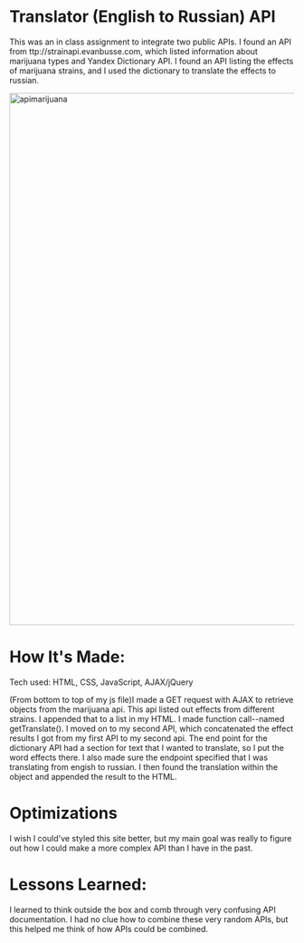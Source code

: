 # Translator (English to Russian) API
This was an in class assignment to integrate two public APIs. I found an API from ttp://strainapi.evanbusse.com, which listed information about marijuana types and Yandex Dictionary API. I found an API listing the effects of marijuana strains, and I used the dictionary to translate the effects to russian.

<img width="940" alt="apimarijuana" src="https://user-images.githubusercontent.com/22990146/37007295-9ce3e260-20aa-11e8-8832-bb0ab7b20a6e.PNG">

# How It's Made:
Tech used: HTML, CSS, JavaScript, AJAX/jQuery

(From bottom to top of my js file)I made a GET request with AJAX to retrieve objects from the marijuana api. This api listed out effects from different strains. I appended that to a list in my HTML. I made function call--named getTranslate(). I moved on to my second API, which concatenated the effect results I got from my first API to my second api. The end point for the dictionary API had a section for text that I wanted to translate, so I put the word effects there. I also made sure the endpoint specified that I was translating from engish to russian. I then found the translation within the object and appended the result to the HTML.

# Optimizations
I wish I could've styled this site better, but my main goal was really to figure out how I could make a more complex API than I have in the past.  

# Lessons Learned:
I learned to think outside the box and comb through very confusing API documentation. I had no clue how to combine these very random APIs, but this helped me think of how APIs could be combined. 
